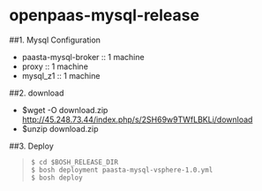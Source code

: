 # openpaas-mysql-release

##1. Mysql Configuration
- paasta-mysql-broker	 :: 1 machine
- proxy :: 1 machine
- mysql_z1 :: 1 machine

##2. download
- $wget -O download.zip http://45.248.73.44/index.php/s/2SH69w9TWfLBKLi/download
- $unzip download.zip

##3. Deploy
>`$ cd $BOSH_RELEASE_DIR`<br>
>`$ bosh deployment paasta-mysql-vsphere-1.0.yml`<br>
>`$ bosh deploy`
